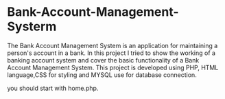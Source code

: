 # Bank-Account-Management-Systerm
The Bank Account Management System is an application for maintaining a person's account in a bank. In this project I tried to show the working of a banking account system and cover the basic functionality of a Bank Account Management System. This project is developed using PHP, HTML language,CSS for styling and MYSQL use for database connection.


you should start with home.php.
